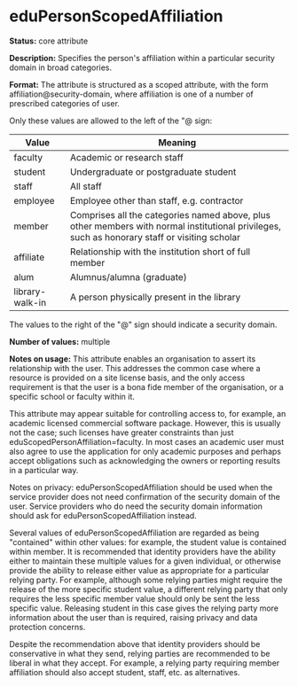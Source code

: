---
---

# eduPersonScopedAffiliation

**Status:** core attribute

**Description:** Specifies the person's affiliation within a particular security domain in broad categories.

**Format:** The attribute is structured as a scoped attribute, with the form affiliation@security-domain, where affiliation is one of a number of prescribed categories of user. 

Only these values are allowed to the left of the "@ sign:


|     Value |	 Meaning |
|----|----|
|     faculty|Academic or research staff |
|     student |	 Undergraduate or postgraduate student |
|    staff |	All staff |
|    employee	| Employee other than staff, e.g. contractor |
|     member | Comprises all the categories named above, plus other members with normal institutional privileges, such as honorary staff or visiting scholar |
|     affiliate	 | Relationship with the institution short of full member |
|     alum	| Alumnus/alumna (graduate)
|     library-walk-in	| A person physically present in the library  |


The values to the right of the "@" sign should indicate a security domain.

**Number of values:** multiple

**Notes on usage:** This attribute enables an organisation to assert its relationship with the user. This addresses the common case where a resource is provided on a site license basis, and the only access requirement is that the user is a bona fide member of the organisation, or a specific school or faculty within it.

This attribute may appear suitable for controlling access to, for example, an academic licensed commercial software package. However, this is usually not the case; such licenses have greater constraints than just eduScopedPersonAffiliation=faculty. In most cases an academic user must also agree to use the application for only academic purposes and perhaps accept obligations such as acknowledging the owners or reporting results in a particular way.

Notes on privacy: eduPersonScopedAffiliation should be used when the service provider does not need confirmation of the security domain of the user. Service providers who do need the security domain information should ask for eduPersonScopedAffiliation instead.

Several values of eduPersonScopedAffiliation are regarded as being "contained" within other values: for example, the student value is contained within member. It is recommended that identity providers have the ability either to maintain these multiple values for a given individual, or otherwise provide the ability to release either value as appropriate for a particular relying party. For example, although some relying parties might require the release of the more specific student value, a different relying party that only requires the less specific member value should only be sent the less specific value. Releasing student in this case gives the relying party more information about the user than is required, raising privacy and data protection concerns.

Despite the recommendation above that identity providers should be conservative in what they send, relying parties are recommended to be liberal in what they accept. For example, a relying party requiring member affiliation should also accept student, staff, etc. as alternatives.